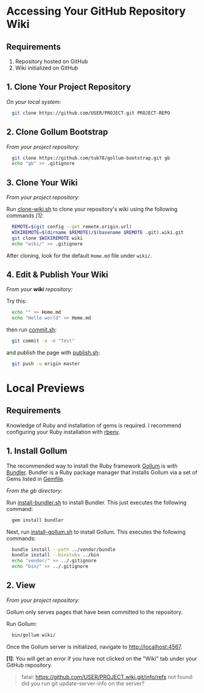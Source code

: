 
[Bundler]: http://gembundler.com/
[Gollum]: https://github.com/github/gollum

[clone-wiki.sh]: https://github.com/tub78/gollum-bootstrap/blob/master/clone-wiki.sh
[install-bundler.sh]: https://github.com/tub78/gollum-bootstrap/blob/master/install-bundler.sh
[install-gollum.sh]: https://github.com/tub78/gollum-bootstrap/blob/master/install-gollum.sh
[commit.sh]: https://github.com/tub78/gollum-bootstrap/blob/master/commit.sh 
[publish.sh]: https://github.com/tub78/gollum-bootstrap/blob/master/publish.sh 
[Gemfile]: https://github.com/tub78/gollum-bootstrap/blob/master/Gemfile

# Accessing Your GitHub Repository Wiki
## Requirements

 1. Repository hosted on GitHub
 2. Wiki initialized on GitHub

## 1. Clone Your Project Repository

_On your local system:_

``` bash
  git clone https://github.com/USER/PROJECT.git PROJECT-REPO
```

## 2. Clone **Gollum Bootstrap**

_From your project repository:_

``` bash
  git clone https://github.com/tub78/gollum-bootstrap.git gb
  echo "gb" >> .gitignore
```


## 3. Clone Your Wiki

_From your project repository:_

Run [clone-wiki.sh][clone-wiki.sh] to clone your repository's wiki using the following commands *[1]*:

``` bash
  REMOTE=$(git config --get remote.origin.url)
  WIKIREMOTE=$(dirname $REMOTE)/$(basename $REMOTE .git).wiki.git
  git clone $WIKIREMOTE wiki
  echo "wiki/" >> .gitignore
```

After cloning, look for the default `Home.md` file under `wiki/`.


## 4. Edit & Publish Your Wiki

_From your **wiki** repository:_

Try this:

``` bash
  echo "" >> Home.md
  echo "Hello world" >> Home.md
```

then run [commit.sh][commit.sh]:

``` bash
  git commit -a -m "Test"
```

and publish the page with [publish.sh][publish.sh]:

``` bash
  git push -u origin master
```



# Local Previews
## Requirements

Knowledge of Ruby and installation of gems is required.  I recommend configuring your Ruby installation with [rbenv](https://github.com/sstephenson/rbenv).

## 1. Install Gollum

The recommended way to install the Ruby framework [Gollum][Gollum] is with [Bundler][Bundler].  Bundler is a Ruby package manager that installs Gollum via a set of Gems listed in [Gemfile][Gemfile].

_From the gb directory:_

Run [install-bundler.sh](https://github.com/tub78/gollum-bootstrap/blob/master/install-bundler.sh) to install Bundler.  This just executes the following command:

``` bash
  gem install bundler
```

Next, run [install-gollum.sh][install-gollum.sh] to install Gollum.  This executes the following commands:

``` bash
  bundle install --path ../vendor/bundle
  bundle install --binstubs ../bin
  echo "vendor/" >> ../.gitignore
  echo "bin/" >> ../.gitignore
```


## 2. View

_From your project repository:_

Gollum only serves pages that have been committed to the repository.

Run Gollum:

``` bash
  bin/gollum wiki/
```

Once the Gollum server is initialized, navigate to [http://localhost:4567](http://localhost:4567).


**[1]**:
You will get an error if you have not clicked on the "Wiki" tab under your GitHub repository.

 > fatal: https://github.com/USER/PROJECT.wiki.git/info/refs not found: did you run git update-server-info on the server?




